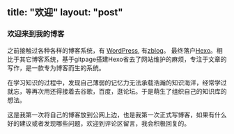 title: "欢迎"
layout: "post"
---

### 欢迎来到我的博客 
之前接触过各种各样的博客系统，有 [WordPress](https://cn.wordpress.org/), 有[zblog](https://www.zblogcn.com/)。 最终落户[Hexo](https://hexo.io/)。相比于其它博客系统，基于gitpage搭建Hexo省去了网站维护的麻烦，专注于文章的写作，是一款专为博客而生的系统。

在学习知识的过程中，发现自己薄弱的记忆力无法承载浩瀚的知识海洋，经常学过就忘，等再次用还得接着去谷歌，百度，逛论坛。于是萌生了组织自己的知识库的想法。

这是我第一次将自己的博客放到公网上边，也是我第一次正式写博客，如果有什么好的建议或者发现哪些问题，欢迎到评论区留言，我会积极回复的。
